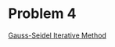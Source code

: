 # Problem 4
[Gauss-Seidel Iterative Method](https://tannerwheeler.github.io/math4610/softwareManual/hw5/gaussSeidel)
